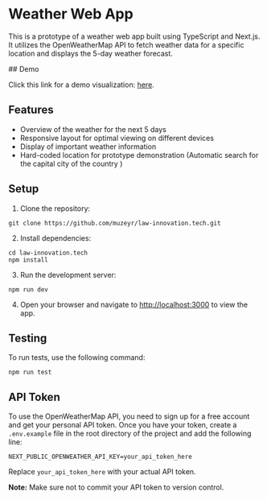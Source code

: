 # Weather Web App

This is a prototype of a weather web app built using TypeScript and Next.js. It utilizes the OpenWeatherMap API to fetch weather data for a specific location and displays the 5-day weather forecast.

## Demo

Click this link for a demo visualization: [here](https://law-innovation-tech-eklpo8vaa-muzeyr1.vercel.app/).

## Features

- Overview of the weather for the next 5 days
- Responsive layout for optimal viewing on different devices
- Display of important weather information
- Hard-coded location for prototype demonstration (Automatic search for the capital city of the country
  )

## Setup

1. Clone the repository:

```
git clone https://github.com/muzeyr/law-innovation.tech.git
```

2. Install dependencies:

```
cd law-innovation.tech
npm install
```

3. Run the development server:

```
npm run dev
```

4. Open your browser and navigate to [http://localhost:3000](http://localhost:3000) to view the app.

## Testing

To run tests, use the following command:

```
npm run test
```

## API Token

To use the OpenWeatherMap API, you need to sign up for a free account and get your personal API token. Once you have your token, create a `.env.example` file in the root directory of the project and add the following line:

```
NEXT_PUBLIC_OPENWEATHER_API_KEY=your_api_token_here
```

Replace `your_api_token_here` with your actual API token.

**Note:** Make sure not to commit your API token to version control.
